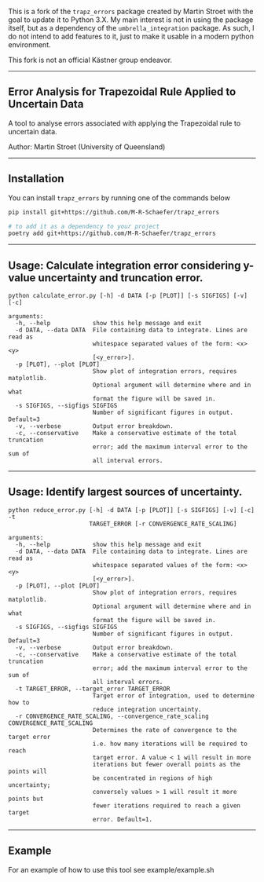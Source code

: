 This is a fork of the `trapz_errors` package created by Martin Stroet with the goal to update it to Python 3.X.
My main interest is not in using the package itself, but as a dependency of the `umbrella_integration` package.
As such, I do not intend to add features to it, just to make it usable in a modern python environment.

This fork is not an official Kästner group endeavor.


-----------------------------------
Error Analysis for Trapezoidal Rule Applied to Uncertain Data
-----------------------------------

A tool to analyse errors associated with applying the Trapezoidal rule to uncertain data.

Author: Martin Stroet (University of Queensland)

---------------------
Installation
----------------------

You can install `trapz_errors` by running one of the commands below

```bash
pip install git+https://github.com/M-R-Schaefer/trapz_errors

# to add it as a dependency to your project
poetry add git+https://github.com/M-R-Schaefer/trapz_errors
```


-------------------------------------------------------------------------------
Usage: Calculate integration error considering y-value uncertainty and truncation error.
-------------------------------------------------------------------------------
    python calculate_error.py [-h] -d DATA [-p [PLOT]] [-s SIGFIGS] [-v] [-c]

    arguments:
      -h, --help            show this help message and exit
      -d DATA, --data DATA  File containing data to integrate. Lines are read as
                            whitespace separated values of the form: <x> <y>
                            [<y_error>].
      -p [PLOT], --plot [PLOT]
                            Show plot of integration errors, requires matplotlib.
                            Optional argument will determine where and in what
                            format the figure will be saved in.
      -s SIGFIGS, --sigfigs SIGFIGS
                            Number of significant figures in output. Default=3
      -v, --verbose         Output error breakdown.
      -c, --conservative    Make a conservative estimate of the total truncation
                            error; add the maximum interval error to the sum of
                            all interval errors.


-------------------------------------------------------------------------------
Usage: Identify largest sources of uncertainty.
-------------------------------------------------------------------------------

    python reduce_error.py [-h] -d DATA [-p [PLOT]] [-s SIGFIGS] [-v] [-c] -t
                           TARGET_ERROR [-r CONVERGENCE_RATE_SCALING]

    arguments:
      -h, --help            show this help message and exit
      -d DATA, --data DATA  File containing data to integrate. Lines are read as
                            whitespace separated values of the form: <x> <y>
                            [<y_error>].
      -p [PLOT], --plot [PLOT]
                            Show plot of integration errors, requires matplotlib.
                            Optional argument will determine where and in what
                            format the figure will be saved in.
      -s SIGFIGS, --sigfigs SIGFIGS
                            Number of significant figures in output. Default=3
      -v, --verbose         Output error breakdown.
      -c, --conservative    Make a conservative estimate of the total truncation
                            error; add the maximum interval error to the sum of
                            all interval errors.
      -t TARGET_ERROR, --target_error TARGET_ERROR
                            Target error of integration, used to determine how to
                            reduce integration uncertainty.
      -r CONVERGENCE_RATE_SCALING, --convergence_rate_scaling CONVERGENCE_RATE_SCALING
                            Determines the rate of convergence to the target error
                            i.e. how many iterations will be required to reach
                            target error. A value < 1 will result in more
                            iterations but fewer overall points as the points will
                            be concentrated in regions of high uncertainty;
                            conversely values > 1 will result it more points but
                            fewer iterations required to reach a given target
                            error. Default=1.

----------------------------
Example
----------------------------

For an example of how to use this tool see example/example.sh